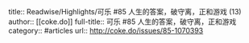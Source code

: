 title:: Readwise/Highlights/可乐 #85 人生的答案，破守离，正和游戏 (13)
author:: [[coke.do]]
full-title:: 可乐 \#85 人生的答案，破守离，正和游戏
category:: #articles
url:: http://coke.do/issues/85-1070393
